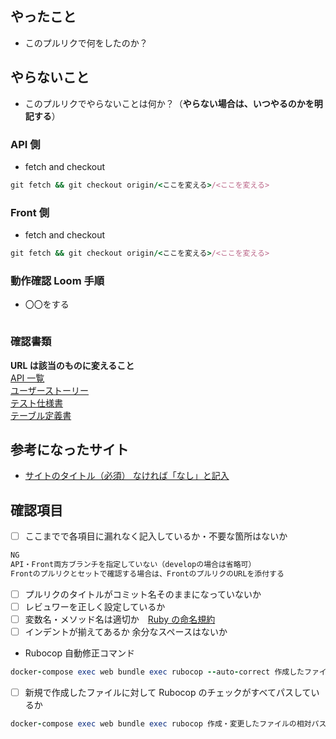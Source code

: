 ## やったこと

- このプルリクで何をしたのか？

## やらないこと

- このプルリクでやらないことは何か？（**やらない場合は、いつやるのかを明記する**）

### API 側

- fetch and checkout

```ruby
git fetch && git checkout origin/<ここを変える>/<ここを変える>
```

### Front 側

- fetch and checkout

```ruby
git fetch && git checkout origin/<ここを変える>/<ここを変える>

```

### 動作確認 Loom 手順

- 〇〇をする

```ruby

```

### 確認書類

**URL は該当のものに変えること**  
[API 一覧](https://docs.google.com/spreadsheets/d/1sJ_ZjXjCdBJkpl0gbS_HX3wDeZhihUoqddtIrHCPFnY/edit#gid=0)  
[ユーザーストーリー](https://docs.google.com/spreadsheets/d/1lORIuXfr7PV5dslAHE4NnRGgNqk0hJ5krfN-tV2YKq8/edit#gid=0)  
[テスト仕様書](https://docs.google.com/spreadsheets/d/12xMuHo1K8Fd7FIB7rqeioxdWmrWw7aYK4QZ_Clsfk5Q/edit#gid=1789577746)  
[テーブル定義書](https://docs.google.com/spreadsheets/d/15AbCnOzcFlnN8CO-sXxKM6bMS7VtExbew-FpYHav91Q/edit#gid=1771130073)

## 参考になったサイト

- [サイトのタイトル（必須） なければ「なし」と記入](url)

## 確認項目

- [ ] ここまでで各項目に漏れなく記入しているか・不要な箇所はないか

```javascript
NG
API・Front両方ブランチを指定していない（developの場合は省略可）
Frontのプルリクとセットで確認する場合は、FrontのプルリクのURLを添付する
```

- [ ] プルリクのタイトルがコミット名そのままになっていないか
- [ ] レビュワーを正しく設定しているか
- [ ] 変数名・メソッド名は適切か　[Ruby の命名規約](https://qiita.com/takahashim/items/ccfd489c9b26f15b7193)
- [ ] インデントが揃えてあるか 余分なスペースはないか
- Rubocop 自動修正コマンド

```ruby
docker-compose exec web bundle exec rubocop --auto-correct 作成したファイルの相対パス
```

- [ ] 新規で作成したファイルに対して Rubocop のチェックがすべてパスしているか
```ruby
docker-compose exec web bundle exec rubocop 作成・変更したファイルの相対パス
```

